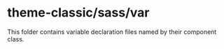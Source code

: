 # theme-classic/sass/var

This folder contains variable declaration files named by their component class.
